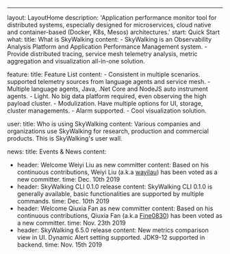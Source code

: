---
layout: LayoutHome
description: 'Application performance monitor tool for distributed systems, especially designed for microservices, cloud native and container-based (Docker, K8s, Mesos) architectures.'
start: Quick Start
what:
  title: What is SkyWalking
  content:
    - SkyWalking is an Observability Analysis Platform and Application Performance Management system.
    - Provide distributed tracing, service mesh telemetry analysis, metric aggregation and visualization all-in-one solution.

feature:
  title: Feature List
  content:
    - Consistent in multiple scenarios. supported telemetry sources from language agents and service mesh.
    - Multiple language agents, Java, .Net Core and NodeJS auto instrument agents.
    - Light. No big data platform required, even observing the high payload cluster.
    - Modulization. Have multiple options for UI, storage, cluster managements.
    - Alarm supported.
    - Cool visualization solution.

user:
  title: Who is using SkyWalking
  content: Various companies and organizations use SkyWalking for research, production and commercial products. This is SkyWalking's user wall.

news:
  title: Events & News
  content:
  - header: Welcome Weiyi Liu as new committer
    content: Based on his continuous contributions, Weiyi Liu (a.k.a [wayilau](https://github.com/wayilau)) has been voted as a new committer.
    time: Dec. 10th 2019
  - header: SkyWalking CLI 0.1.0 release
    content: SkyWalking CLI 0.1.0 is generally available, basic functionalities are supported by multiple commands.
    time: Dec. 10th 2019
  - header: Welcome Qiuxia Fan as new committer
    content: Based on his continuous contributions, Qiuxia Fan (a.k.a [Fine0830](https://github.com/Fine0830)) has been voted as a new committer.
    time: Nov. 23th 2019
  - header: SkyWalking 6.5.0 release
    content: New metrics comparison view in UI. Dynamic Alert setting supported. JDK9-12 supported in backend.
    time: Nov. 15th 2019